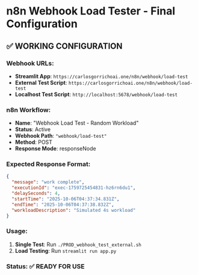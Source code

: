 # n8n Webhook Load Tester - Final Configuration

## ✅ WORKING CONFIGURATION

### Webhook URLs:
- **Streamlit App**: `https://carlosgorrichoai.one/n8n/webhook/load-test`
- **External Test Script**: `https://carlosgorrichoai.one/n8n/webhook/load-test`
- **Localhost Test Script**: `http://localhost:5678/webhook/load-test`

### n8n Workflow:
- **Name**: "Webhook Load Test - Random Workload"
- **Status**: Active
- **Webhook Path**: `"webhook/load-test"`
- **Method**: POST
- **Response Mode**: responseNode

### Expected Response Format:
```json
{
  "message": "work complete",
  "executionId": "exec-1759725454831-hz6rn6du1",
  "delaySeconds": 4,
  "startTime": "2025-10-06T04:37:34.831Z",
  "endTime": "2025-10-06T04:37:38.832Z",
  "workloadDescription": "Simulated 4s workload"
}
```

### Usage:
1. **Single Test**: Run `./PROD_webhook_test_external.sh`
2. **Load Testing**: Run `streamlit run app.py`

### Status: ✅ READY FOR USE
